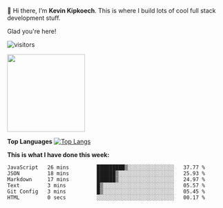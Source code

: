 👋 Hi there, I’m **Kevin Kipkoech**. This is where I build lots of cool full stack development stuff.

Glad you're here!

![visitors](https://visitor-badge.glitch.me/badge?page_id=KevinKipkoechMutai)

<img height="180em" src="https://github-readme-stats.vercel.app/api?username=KevinKipkoechMutai&show_icons=true&hide_border=true&&count_private=true&include_all_commits=true" />


**Top Languages**
[![Top Langs](https://github-readme-stats.vercel.app/api/top-langs/?username=KevinKipkoechMutai&layout=compact)](https://github.com/KevinKipkoechMutai/github-readme-stats)


<!--START_SECTION:waka-->

**This is what I have done this week:**

```text
JavaScript   26 mins         █████████▒░░░░░░░░░░░░░░░   37.77 %
JSON         18 mins         ██████▒░░░░░░░░░░░░░░░░░░   25.93 %
Markdown     17 mins         ██████▒░░░░░░░░░░░░░░░░░░   24.97 %
Text         3 mins          █▒░░░░░░░░░░░░░░░░░░░░░░░   05.57 %
Git Config   3 mins          █▒░░░░░░░░░░░░░░░░░░░░░░░   05.45 %
HTML         0 secs          ░░░░░░░░░░░░░░░░░░░░░░░░░   00.17 %
```

<!--END_SECTION:waka-->
